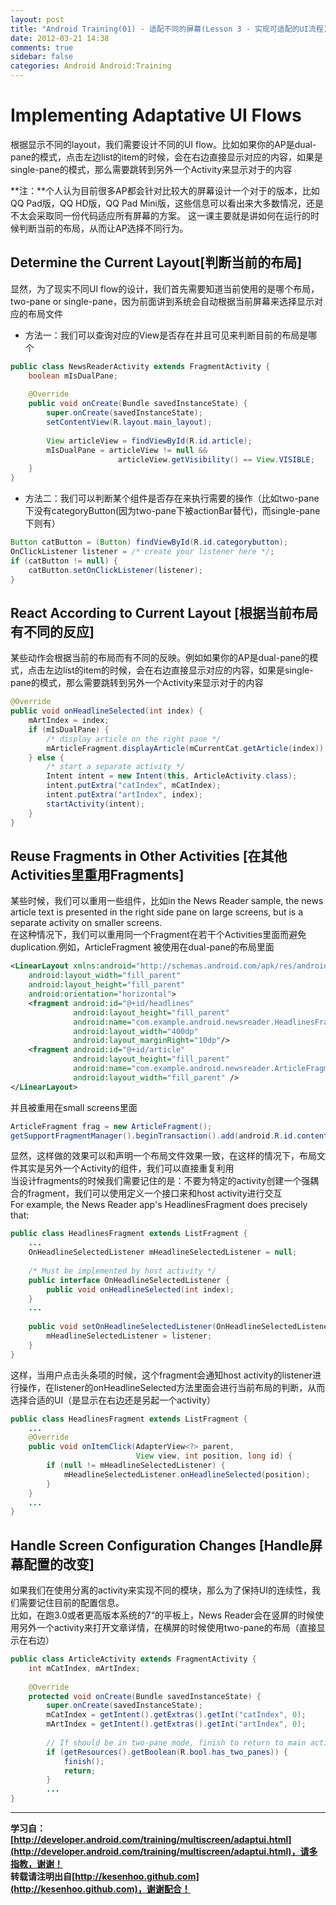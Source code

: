```yaml
---
layout: post
title: "Android Training(01) - 适配不同的屏幕(Lesson 3 - 实现可适配的UI流程)"
date: 2012-03-21 14:38
comments: true
sidebar: false
categories: Android Android:Training
---
```

# Implementing Adaptative UI Flows
根据显示不同的layout，我们需要设计不同的UI flow。比如如果你的AP是dual-pane的模式，点击左边list的item的时候，会在右边直接显示对应的内容，如果是single-pane的模式，那么需要跳转到另外一个Activity来显示对于的内容

**注：**个人认为目前很多AP都会针对比较大的屏幕设计一个对于的版本，比如QQ Pad版，QQ HD版，QQ Pad Mini版，这些信息可以看出来大多数情况，还是不太会采取同一份代码适应所有屏幕的方案。
这一课主要就是讲如何在运行的时候判断当前的布局，从而让AP选择不同行为。

<!-- more -->

## Determine the Current Layout[判断当前的布局]
显然，为了现实不同UI flow的设计，我们首先需要知道当前使用的是哪个布局，two-pane or single-pane，因为前面讲到系统会自动根据当前屏幕来选择显示对应的布局文件

* 方法一：我们可以查询对应的View是否存在并且可见来判断目前的布局是哪个
```java
public class NewsReaderActivity extends FragmentActivity {  
    boolean mIsDualPane;  
  
    @Override  
    public void onCreate(Bundle savedInstanceState) {  
        super.onCreate(savedInstanceState);  
        setContentView(R.layout.main_layout);  
  
        View articleView = findViewById(R.id.article);  
        mIsDualPane = articleView != null &&   
                        articleView.getVisibility() == View.VISIBLE;  
    }  
}  
```
* 方法二：我们可以判断某个组件是否存在来执行需要的操作（比如two-pane下没有categoryButton(因为two-pane下被actionBar替代)，而single-pane下则有）
```java
Button catButton = (Button) findViewById(R.id.categorybutton);  
OnClickListener listener = /* create your listener here */;  
if (catButton != null) {  
    catButton.setOnClickListener(listener);  
}  
```
## React According to Current Layout [根据当前布局有不同的反应]
某些动作会根据当前的布局而有不同的反映。例如如果你的AP是dual-pane的模式，点击左边list的item的时候，会在右边直接显示对应的内容，如果是single-pane的模式，那么需要跳转到另外一个Activity来显示对于的内容
```java
@Override  
public void onHeadlineSelected(int index) {  
    mArtIndex = index;  
    if (mIsDualPane) {  
        /* display article on the right pane */  
        mArticleFragment.displayArticle(mCurrentCat.getArticle(index));  
    } else {  
        /* start a separate activity */  
        Intent intent = new Intent(this, ArticleActivity.class);  
        intent.putExtra("catIndex", mCatIndex);  
        intent.putExtra("artIndex", index);  
        startActivity(intent);  
    }  
}  
```
## Reuse Fragments in Other Activities [在其他Activities里重用Fragments]
某些时候，我们可以重用一些组件，比如in the News Reader sample, the news article text is presented in the right side pane on large screens, but is a separate activity on smaller screens.  
在这种情况下，我们可以重用同一个Fragment在若干个Activities里面而避免duplication.例如，ArticleFragment 被使用在dual-pane的布局里面
```xml
<LinearLayout xmlns:android="http://schemas.android.com/apk/res/android"  
    android:layout_width="fill_parent"  
    android:layout_height="fill_parent"  
    android:orientation="horizontal">  
    <fragment android:id="@+id/headlines"  
              android:layout_height="fill_parent"  
              android:name="com.example.android.newsreader.HeadlinesFragment"  
              android:layout_width="400dp"  
              android:layout_marginRight="10dp"/>  
    <fragment android:id="@+id/article"  
              android:layout_height="fill_parent"  
              android:name="com.example.android.newsreader.ArticleFragment"  
              android:layout_width="fill_parent" />  
</LinearLayout>  
```
并且被重用在small screens里面
```java
ArticleFragment frag = new ArticleFragment();  
getSupportFragmentManager().beginTransaction().add(android.R.id.content, frag).commit();  
```
显然，这样做的效果可以和声明一个布局文件效果一致，在这样的情况下，布局文件其实是另外一个Activity的组件，我们可以直接重复利用  
当设计fragments的时候我们需要记住的是：不要为特定的activity创建一个强耦合的fragment，我们可以使用定义一个接口来和host activity进行交互  
For example, the News Reader app's HeadlinesFragment does precisely that:
```java
public class HeadlinesFragment extends ListFragment {  
    ...  
    OnHeadlineSelectedListener mHeadlineSelectedListener = null;  
  
    /* Must be implemented by host activity */  
    public interface OnHeadlineSelectedListener {  
        public void onHeadlineSelected(int index);  
    }  
    ...  
  
    public void setOnHeadlineSelectedListener(OnHeadlineSelectedListener listener) {  
        mHeadlineSelectedListener = listener;  
    }  
}  
```
这样，当用户点击头条项的时候，这个fragment会通知host activity的listener进行操作，在listener的onHeadlineSelected方法里面会进行当前布局的判断，从而选择合适的UI（是显示在右边还是另起一个activity）
```java
public class HeadlinesFragment extends ListFragment {  
    ...  
    @Override  
    public void onItemClick(AdapterView<?> parent,   
                            View view, int position, long id) {  
        if (null != mHeadlineSelectedListener) {  
            mHeadlineSelectedListener.onHeadlineSelected(position);  
        }  
    }  
    ...  
}  
```

## Handle Screen Configuration Changes [Handle屏幕配置的改变]
如果我们在使用分离的activity来实现不同的模块，那么为了保持UI的连续性，我们需要记住目前的配置信息。  
比如，在跑3.0或者更高版本系统的7“的平板上，News Reader会在竖屏的时候使用另外一个activity来打开文章详情，在横屏的时候使用two-pane的布局（直接显示在右边）
```java
public class ArticleActivity extends FragmentActivity {  
    int mCatIndex, mArtIndex;  
  
    @Override  
    protected void onCreate(Bundle savedInstanceState) {  
        super.onCreate(savedInstanceState);  
        mCatIndex = getIntent().getExtras().getInt("catIndex", 0);  
        mArtIndex = getIntent().getExtras().getInt("artIndex", 0);  
  
        // If should be in two-pane mode, finish to return to main activity  
        if (getResources().getBoolean(R.bool.has_two_panes)) {  
            finish();  
            return;  
        }  
        ...  
}  
```

*********************************
**学习自：[http://developer.android.com/training/multiscreen/adaptui.html](http://developer.android.com/training/multiscreen/adaptui.html)，请多指教，谢谢！**  
**转载请注明出自[http://kesenhoo.github.com](http://kesenhoo.github.com)，谢谢配合！**






